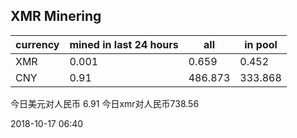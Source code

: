 ## XMR Minering

|currency|mined in last 24 hours|all|in pool|
|---|---|---|---|
|XMR|0.001|0.659|0.452|
|CNY|0.91|486.873|333.868|

今日美元对人民币 6.91	今日xmr对人民币738.56


2018-10-17 06:40